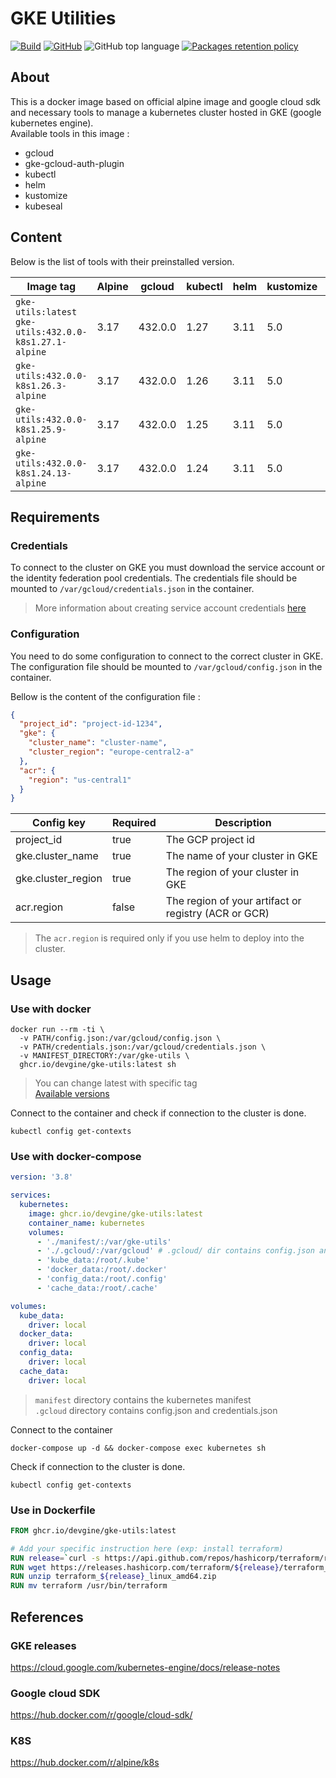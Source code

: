# GKE Utilities
[![Build](https://github.com/devgine/gke-utils/actions/workflows/build.yaml/badge.svg?branch=main)](https://github.com/devgine/gke-utils/actions/workflows/build.yaml)
[![GitHub](https://img.shields.io/github/license/devgine/gke-utils)](https://github.com/devgine/gke-utils/blob/main/LICENSE)
![GitHub top language](https://img.shields.io/github/languages/top/devgine/gke-utils)
[![Packages retention policy](https://github.com/devgine/gke-utils/actions/workflows/packages-retention-policy.yaml/badge.svg?branch=main)](https://github.com/devgine/gke-utils/actions/workflows/packages-retention-policy.yaml)

## About
This is a docker image based on official alpine image and google cloud sdk and necessary tools to manage a kubernetes cluster hosted in GKE (google kubernetes engine).<br />
Available tools in this image :
* gcloud
* gke-gcloud-auth-plugin
* kubectl
* helm
* kustomize
* kubeseal

## Content

Below is the list of tools with their preinstalled version.

| Image tag                                                   | Alpine | gcloud  | kubectl | helm | kustomize | kubeseal |
|-------------------------------------------------------------|--------|---------|---------|------|-----------|----------|
| `gke-utils:latest`<br/>`gke-utils:432.0.0-k8s1.27.1-alpine` | 3.17   | 432.0.0 | 1.27    | 3.11 | 5.0       | 0.20     |
| `gke-utils:432.0.0-k8s1.26.3-alpine`                        | 3.17   | 432.0.0 | 1.26    | 3.11 | 5.0       | 0.20     |
| `gke-utils:432.0.0-k8s1.25.9-alpine`                        | 3.17   | 432.0.0 | 1.25    | 3.11 | 5.0       | 0.20     |
| `gke-utils:432.0.0-k8s1.24.13-alpine`                       | 3.17   | 432.0.0 | 1.24    | 3.11 | 5.0       | 0.20     |


## Requirements
### Credentials
To connect to the cluster on GKE you must download the service account or the identity federation pool credentials.
The credentials file should be mounted to `/var/gcloud/credentials.json` in the container.<br>
> More information about creating service account credentials [here](https://support.google.com/a/answer/7378726?hl=en)

### Configuration
You need to do some configuration to connect to the correct cluster in GKE.<br>
The configuration file should be mounted to `/var/gcloud/config.json` in the container.

Bellow is the content of the configuration file :
```json
{
  "project_id": "project-id-1234",
  "gke": {
    "cluster_name": "cluster-name",
    "cluster_region": "europe-central2-a"
  },
  "acr": {
    "region": "us-central1"
  }
}
```

| Config key         | Required | Description                                          |
|--------------------|----------|------------------------------------------------------|
| project_id         | true     | The  GCP project id                                  |
| gke.cluster_name   | true     | The name of your cluster in GKE                      |
| gke.cluster_region | true     | The region of your cluster in GKE                    |
| acr.region         | false    | The region of your artifact or registry (ACR or GCR) |

> The `acr.region` is required only if you use helm to deploy into the cluster.

## Usage
### Use with docker
```shell
docker run --rm -ti \
  -v PATH/config.json:/var/gcloud/config.json \
  -v PATH/credentials.json:/var/gcloud/credentials.json \
  -v MANIFEST_DIRECTORY:/var/gke-utils \
  ghcr.io/devgine/gke-utils:latest sh
```
> You can change latest with specific tag<br>
> [Available versions](https://github.com/devgine/gke-utils/pkgs/container/gke-utils/versions)<br>

Connect to the container and check if connection to the cluster is done.
```shell
kubectl config get-contexts
```
### Use with docker-compose

```yaml
version: '3.8'

services:
  kubernetes:
    image: ghcr.io/devgine/gke-utils:latest
    container_name: kubernetes
    volumes:
      - './manifest/:/var/gke-utils'
      - './.gcloud/:/var/gcloud' # .gcloud/ dir contains config.json and credentials.json files
      - 'kube_data:/root/.kube'
      - 'docker_data:/root/.docker'
      - 'config_data:/root/.config'
      - 'cache_data:/root/.cache'

volumes:
  kube_data:
    driver: local
  docker_data:
    driver: local
  config_data:
    driver: local
  cache_data:
    driver: local
```

> `manifest` directory contains the kubernetes manifest<br>
> `.gcloud` directory contains config.json and credentials.json<br>

Connect to the container
```shell
docker-compose up -d && docker-compose exec kubernetes sh
```
Check if connection to the cluster is done.
```shell
kubectl config get-contexts
```

### Use in Dockerfile
```dockerfile
FROM ghcr.io/devgine/gke-utils:latest

# Add your specific instruction here (exp: install terraform)
RUN release=`curl -s https://api.github.com/repos/hashicorp/terraform/releases/latest | grep tag_name | cut -d: -f2 | tr -d \"\,\v | awk '{$1=$1};1'`
RUN wget https://releases.hashicorp.com/terraform/${release}/terraform_${release}_linux_amd64.zip
RUN unzip terraform_${release}_linux_amd64.zip
RUN mv terraform /usr/bin/terraform
```

## References

### GKE releases
https://cloud.google.com/kubernetes-engine/docs/release-notes

### Google cloud SDK
https://hub.docker.com/r/google/cloud-sdk/

### K8S
https://hub.docker.com/r/alpine/k8s
